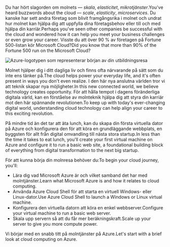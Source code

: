 <span data-ttu-id="fe917-101">Du har hört slagorden om molnets &mdash; _skala_, _elasticitet_, _mikrotjänster_.</span><span class="sxs-lookup"><span data-stu-id="fe917-101">You've heard buzzwords about the cloud &mdash; _scale_, _elasticity_, _microservices_.</span></span> <span data-ttu-id="fe917-102">Du kanske har sett andra företag som blivit framgångsrika i molnet och undrat hur molnet kan hjälpa dig att uppfylla dina företagsbehov eller till och med hjälpa din karriär.</span><span class="sxs-lookup"><span data-stu-id="fe917-102">Perhaps you've seen other companies be successful with the cloud and wondered how it can help you meet your business challenges or even grow your career.</span></span> <span data-ttu-id="fe917-103">Visste du att över 90 % av företagen på Fortune 500-listan kör Microsoft Cloud?</span><span class="sxs-lookup"><span data-stu-id="fe917-103">Did you know that more than 90% of the Fortune 500 run on the Microsoft Cloud?</span></span>

![Azure-logotypen som representerar början av din utbildningsresa](../media/1-heading.png)

<span data-ttu-id="fe917-105">Molnet hjälper dig i ditt dagliga liv och finns ofta närvarande på sätt som du inte ens tänker på.</span><span class="sxs-lookup"><span data-stu-id="fe917-105">The cloud helps power your everyday life, and it's often present in ways you don't even realize.</span></span> <span data-ttu-id="fe917-106">I den här nya anslutna världen tror vi att teknik skapar nya möjligheter.</span><span class="sxs-lookup"><span data-stu-id="fe917-106">In this new connected world, we believe technology creates opportunity.</span></span> <span data-ttu-id="fe917-107">För att hålla tempot i dagens föränderliga digitala värld, kan en förståelse av molnteknik hjälpa dig att styra din karriär mot den här spännande revolutionen.</span><span class="sxs-lookup"><span data-stu-id="fe917-107">To keep up with today's ever-changing digital world, understanding cloud technology can help align your career to this exciting revolution.</span></span>

<span data-ttu-id="fe917-108">På mindre tid än det tar att äta lunch, kan du skapa din första virtuella dator på Azure och konfigurera den för att köra en grundläggande webbplats, en byggsten för allt från digital omvandling till nästa stora startup.</span><span class="sxs-lookup"><span data-stu-id="fe917-108">In less than the time it takes to eat lunch, you'll create your first virtual machine on Azure and configure it to run a basic web site, a foundational building block of everything from digital transformation to the next big startup.</span></span>

<span data-ttu-id="fe917-109">För att kunna börja din molnresa behöver du:</span><span class="sxs-lookup"><span data-stu-id="fe917-109">To begin your cloud journey, you'll:</span></span>

* <span data-ttu-id="fe917-110">Lära dig vad Microsoft Azure är och vilket samband det har med molntjänster.</span><span class="sxs-lookup"><span data-stu-id="fe917-110">Learn what Microsoft Azure is and how it relates to cloud computing.</span></span>
* <span data-ttu-id="fe917-111">Använda Azure Cloud Shell för att starta en virtuell Windows- eller Linux-dator.</span><span class="sxs-lookup"><span data-stu-id="fe917-111">Use Azure Cloud Shell to launch a Windows or Linux virtual machine.</span></span>
* <span data-ttu-id="fe917-112">Konfigurera den virtuella datorn att köra en enkel webbserver.</span><span class="sxs-lookup"><span data-stu-id="fe917-112">Configure your virtual machine to run a basic web server.</span></span>
* <span data-ttu-id="fe917-113">Skala upp servern så att du får mer beräkningskraft.</span><span class="sxs-lookup"><span data-stu-id="fe917-113">Scale up your server to give you more compute power.</span></span>

<span data-ttu-id="fe917-114">Vi börjar med en snabb titt på molntjänster på Azure.</span><span class="sxs-lookup"><span data-stu-id="fe917-114">Let's start with a brief look at cloud computing on Azure.</span></span>